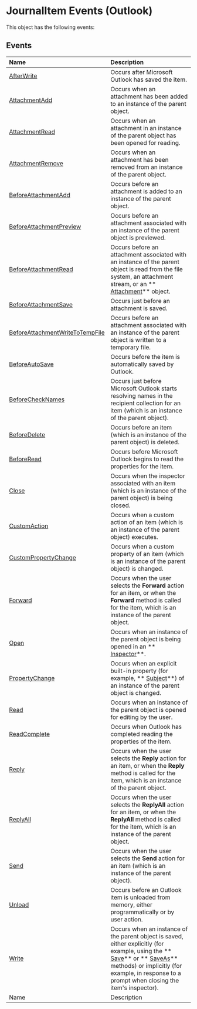 
# JournalItem Events (Outlook)
This object has the following events:

## Events



|**Name**|**Description**|
|:-----|:-----|
| [AfterWrite](ba3bbc09-8f12-3f20-88ea-c9ed601e3ce0.md)|Occurs after Microsoft Outlook has saved the item.|
| [AttachmentAdd](82ae6132-57c3-6cb3-ac50-4f76f55769c0.md)|Occurs when an attachment has been added to an instance of the parent object.|
| [AttachmentRead](ef248972-baef-67d3-f281-9b5e4ab5899f.md)|Occurs when an attachment in an instance of the parent object has been opened for reading.|
| [AttachmentRemove](6cf2673d-a328-7649-e5f3-e171ff8354e1.md)|Occurs when an attachment has been removed from an instance of the parent object.|
| [BeforeAttachmentAdd](c4572e04-22b2-d4b2-0255-1f8ff946e69b.md)|Occurs before an attachment is added to an instance of the parent object.|
| [BeforeAttachmentPreview](e9554590-a748-e2c9-b879-a3fb67dc016c.md)|Occurs before an attachment associated with an instance of the parent object is previewed.|
| [BeforeAttachmentRead](a6200602-7939-9abb-d4f8-c7b1513325c8.md)|Occurs before an attachment associated with an instance of the parent object is read from the file system, an attachment stream, or an  ** [Attachment](3e11582b-ac90-0948-bc37-506570bb287b.md)** object.|
| [BeforeAttachmentSave](cfb390f5-b3b3-aef5-d814-97534928bfda.md)|Occurs just before an attachment is saved.|
| [BeforeAttachmentWriteToTempFile](0564d2b2-a20a-9fd3-d942-59a97dc19992.md)|Occurs before an attachment associated with an instance of the parent object is written to a temporary file.|
| [BeforeAutoSave](b4924fd8-52cd-fa8d-11d8-2683ea2f5b52.md)|Occurs before the item is automatically saved by Outlook.|
| [BeforeCheckNames](b26250e1-5edc-b79e-5e80-eff3d0ca8d57.md)|Occurs just before Microsoft Outlook starts resolving names in the recipient collection for an item (which is an instance of the parent object).|
| [BeforeDelete](3165f5e6-f055-86b9-1396-2b89dd8c19a3.md)|Occurs before an item (which is an instance of the parent object) is deleted.|
| [BeforeRead](698f28ba-04f4-e26e-e281-869b96563f56.md)|Occurs before Microsoft Outlook begins to read the properties for the item.|
| [Close](799ff435-3fca-85a5-bc39-99ffaf237505.md)|Occurs when the inspector associated with an item (which is an instance of the parent object) is being closed.|
| [CustomAction](45fcaa76-8139-8731-62b4-efd4a4e0014a.md)|Occurs when a custom action of an item (which is an instance of the parent object) executes.|
| [CustomPropertyChange](bdaad359-bc21-c8a9-c934-7acf92d836ae.md)|Occurs when a custom property of an item (which is an instance of the parent object) is changed. |
| [Forward](0e52ded6-1963-8259-862d-cac610102b10.md)|Occurs when the user selects the  **Forward** action for an item, or when the **Forward** method is called for the item, which is an instance of the parent object.|
| [Open](d564c47d-00d8-29cf-244c-4a2ef1568e26.md)|Occurs when an instance of the parent object is being opened in an  ** [Inspector](d7384756-669c-0549-1032-c3b864187994.md)**. |
| [PropertyChange](a04a13ea-85ce-f93e-37af-fa7b77757204.md)|Occurs when an explicit built-in property (for example,  ** [Subject](57f0f242-6d04-175f-4ea2-25145787f5bd.md)**) of an instance of the parent object is changed. |
| [Read](35111126-291b-73b2-2d89-64d950f1c598.md)|Occurs when an instance of the parent object is opened for editing by the user. |
| [ReadComplete](63f74eb2-99bc-2ce7-c412-c28eba80e75c.md)|Occurs when Outlook has completed reading the properties of the item.|
| [Reply](168dd186-a2e0-b267-6b81-4f1f5714b554.md)|Occurs when the user selects the  **Reply** action for an item, or when the **Reply** method is called for the item, which is an instance of the parent object.|
| [ReplyAll](86ab09f8-92f5-320e-9ec0-3be1f63c4583.md)|Occurs when the user selects the  **ReplyAll** action for an item, or when the **ReplyAll** method is called for the item, which is an instance of the parent object.|
| [Send](0de70191-07cf-fac9-fa0c-49e409e964ac.md)|Occurs when the user selects the  **Send** action for an item (which is an instance of the parent object).|
| [Unload](4d82f733-6a5f-65db-054d-40aabc6d580f.md)|Occurs before an Outlook item is unloaded from memory, either programmatically or by user action. |
| [Write](634419af-303f-df4f-cc60-3446db611330.md)|Occurs when an instance of the parent object is saved, either explicitly (for example, using the  ** [Save](27e0e034-8f59-8c6c-f3af-4624e78f1e74.md)** or ** [SaveAs](f23ffcb6-8c08-1dc0-d491-6389303934ec.md)** methods) or implicitly (for example, in response to a prompt when closing the item's inspector).|
|Name|Description|
